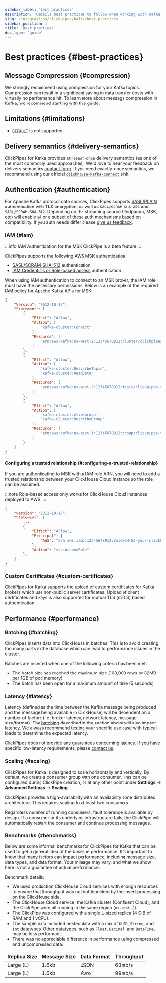 ```yaml
---
sidebar_label: 'Best practices'
description: 'Details best practices to follow when working with Kafka ClickPipes'
slug: /integrations/clickpipes/kafka/best-practices
sidebar_position: 1
title: 'Best practices'
doc_type: 'guide'
---
```


# Best practices {#best-practices}

## Message Compression {#compression}

We strongly recommend using compression for your Kafka topics. Compression can result in a significant saving in data transfer costs with virtually no performance hit.
To learn more about message compression in Kafka, we recommend starting with this [guide](https://www.confluent.io/blog/apache-kafka-message-compression/).

## Limitations {#limitations}

- [`DEFAULT`](/sql-reference/statements/create/table#default) is not supported.

## Delivery semantics {#delivery-semantics}
ClickPipes for Kafka provides `at-least-once` delivery semantics (as one of the most commonly used approaches). We'd love to hear your feedback on delivery semantics [contact form](https://clickhouse.com/company/contact?loc=clickpipes). If you need exactly-once semantics, we recommend using our official [`clickhouse-kafka-connect`](https://clickhouse.com/blog/real-time-event-streaming-with-kafka-connect-confluent-cloud-clickhouse) sink.

## Authentication {#authentication}
For Apache Kafka protocol data sources, ClickPipes supports [SASL/PLAIN](https://docs.confluent.io/platform/current/kafka/authentication_sasl/authentication_sasl_plain.html) authentication with TLS encryption, as well as `SASL/SCRAM-SHA-256` and `SASL/SCRAM-SHA-512`. Depending on the streaming source (Redpanda, MSK, etc) will enable all or a subset of these auth mechanisms based on compatibility. If you auth needs differ please [give us feedback](https://clickhouse.com/company/contact?loc=clickpipes).

### IAM {#iam}

:::info
IAM Authentication for the MSK ClickPipe is a beta feature.
:::

ClickPipes supports the following AWS MSK authentication

- [SASL/SCRAM-SHA-512](https://docs.aws.amazon.com/msk/latest/developerguide/msk-password.html) authentication
- [IAM Credentials or Role-based access](https://docs.aws.amazon.com/msk/latest/developerguide/how-to-use-iam-access-control.html) authentication

When using IAM authentication to connect to an MSK broker, the IAM role must have the necessary permissions.
Below is an example of the required IAM policy for Apache Kafka APIs for MSK:

```json
{
    "Version": "2012-10-17",
    "Statement": [
        {
            "Effect": "Allow",
            "Action": [
                "kafka-cluster:Connect"
            ],
            "Resource": [
                "arn:aws:kafka:us-west-2:12345678912:cluster/clickpipes-testing-brokers/b194d5ae-5013-4b5b-ad27-3ca9f56299c9-10"
            ]
        },
        {
            "Effect": "Allow",
            "Action": [
                "kafka-cluster:DescribeTopic",
                "kafka-cluster:ReadData"
            ],
            "Resource": [
                "arn:aws:kafka:us-west-2:12345678912:topic/clickpipes-testing-brokers/*"
            ]
        },
        {
            "Effect": "Allow",
            "Action": [
                "kafka-cluster:AlterGroup",
                "kafka-cluster:DescribeGroup"
            ],
            "Resource": [
                "arn:aws:kafka:us-east-1:12345678912:group/clickpipes-testing-brokers/*"
            ]
        }
    ]
}
```

#### Configuring a trusted relationship {#configuring-a-trusted-relationship}

If you are authenticating to MSK with a IAM role ARN, you will need to add a trusted relationship between your ClickHouse Cloud instance so the role can be assumed.

:::note
Role-based access only works for ClickHouse Cloud instances deployed to AWS.
:::

```json
{
    "Version": "2012-10-17",
    "Statement": [
        ...
        {
            "Effect": "Allow",
            "Principal": {
                "AWS": "arn:aws:iam::12345678912:role/CH-S3-your-clickhouse-cloud-role"
            },
            "Action": "sts:AssumeRole"
        },
    ]
}
```

### Custom Certificates {#custom-certificates}
ClickPipes for Kafka supports the upload of custom certificates for Kafka brokers which use non-public server certificates.
Upload of client certificates and keys is also supported for mutual TLS (mTLS) based authentication.

## Performance {#performance}

### Batching {#batching}
ClickPipes inserts data into ClickHouse in batches. This is to avoid creating too many parts in the database which can lead to performance issues in the cluster.

Batches are inserted when one of the following criteria has been met:
- The batch size has reached the maximum size (100,000 rows or 32MB per 1GB of pod memory)
- The batch has been open for a maximum amount of time (5 seconds)

### Latency {#latency}

Latency (defined as the time between the Kafka message being produced and the message being available in ClickHouse) will be dependent on a number of factors (i.e. broker latency, network latency, message size/format). The [batching](#batching) described in the section above will also impact latency. We always recommend testing your specific use case with typical loads to determine the expected latency.

ClickPipes does not provide any guarantees concerning latency. If you have specific low-latency requirements, please [contact us](https://clickhouse.com/company/contact?loc=clickpipes).

### Scaling {#scaling}

ClickPipes for Kafka is designed to scale horizontally and vertically. By default, we create a consumer group with one consumer. This can be configured during ClickPipe creation, or at any other point under **Settings** -> **Advanced Settings** -> **Scaling**.

ClickPipes provides a high-availability with an availability zone distributed architecture.
This requires scaling to at least two consumers.

Regardless number of running consumers, fault tolerance is available by design.
If a consumer or its underlying infrastructure fails,
the ClickPipe will automatically restart the consumer and continue processing messages.

### Benchmarks {#benchmarks}

Below are some informal benchmarks for ClickPipes for Kafka that can be used to get a general idea of the baseline performance. It's important to know that many factors can impact performance, including message size, data types, and data format. Your mileage may vary, and what we show here is not a guarantee of actual performance.

Benchmark details:

- We used production ClickHouse Cloud services with enough resources to ensure that throughput was not bottlenecked by the insert processing on the ClickHouse side.
- The ClickHouse Cloud service, the Kafka cluster (Confluent Cloud), and the ClickPipe were all running in the same region (`us-east-2`).
- The ClickPipe was configured with a single L-sized replica (4 GiB of RAM and 1 vCPU).
- The sample data included nested data with a mix of `UUID`, `String`, and `Int` datatypes. Other datatypes, such as `Float`, `Decimal`, and `DateTime`, may be less performant.
- There was no appreciable difference in performance using compressed and uncompressed data.

| Replica Size  | Message Size | Data Format | Throughput |
|---------------|--------------|-------------|------------|
| Large (L)     | 1.6kb        |   JSON      | 63mb/s     |
| Large (L)     | 1.6kb        |   Avro      | 99mb/s     |
